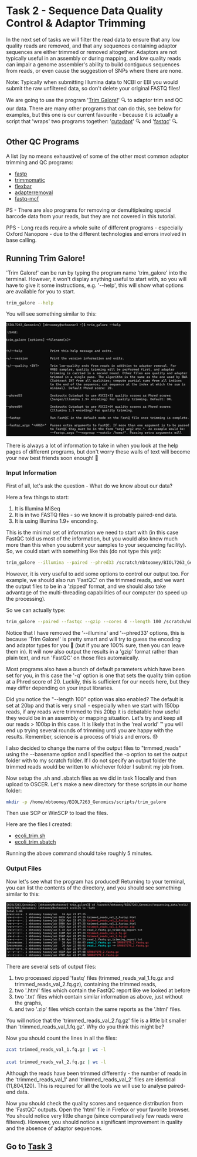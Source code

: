 # Task 2 -  Sequence Data Quality Control & Adaptor Trimming
In the next set of tasks we will filter the read data to ensure that any low quality reads are removed, and that any sequences containing adaptor sequences are either trimmed or removed altogether. Adaptors are not typically useful in an assembly or during mapping, and low quality reads can impair a genome assembler's ability to build contiguous sequences from reads, or even cause the suggestion of SNPs where there are none.

Note: Typically when submitting Illumina data to NCBI or EBI you would submit the raw unfiltered data, so don't delete your original FASTQ files!

We are going to use the program '[Trim Galore!](https://www.bioinformatics.babraham.ac.uk/projects/trim_galore/)' :mag: to adaptor trim and QC our data. There are many other programs that can do this, see below for examples, but this one is our current favourite - because it is actually a script that 'wraps' two programs together: '[cutadapt](https://cutadapt.readthedocs.io/en/stable/)' :mag: and '[fastqc](https://www.bioinformatics.babraham.ac.uk/projects/fastqc/)' :mag:.

## Other QC Programs
A list (by no means exhaustive) of some of the other most common adaptor trimming and QC programs:

 * [fastp](https://github.com/OpenGene/fastp)
 * [trimmomatic](http://www.usadellab.org/cms/?page=trimmomatic)
 * [flexbar](https://github.com/seqan/flexbar)
 * [adapterremoval](https://github.com/MikkelSchubert/adapterremoval)
 * [fastq-mcf](https://expressionanalysis.github.io/ea-utils/)

PS - There are also programs for removing or demultiplexing special barcode data from your reads, but they are not covered in this tutorial.

PPS - Long reads require a whole suite of different programs - especially Oxford Nanopore - due to the different technologies and errors involved in base calling.

## Running Trim Galore!
'Trim Galore!' can be run by typing the program name 'trim_galore' into the terminal. However, it won't display anything useful to start with, so you will have to give it some instructions, e.g. '--help', this will show what options are available for you to start.
```bash
trim_galore --help
```
You will see something similar to this:

![Trim_Galore Help](https://github.com/mbtoomey/genomics_adventure/blob/release/images/trim_galore1.png)

There is always a lot of information to take in when you look at the help pages of different programs, but don't worry these walls of text will become your new best friends soon enough! :handshake:

### Input Information
First of all, let's ask the question - What do we know about our data?

Here a few things to start:

 1. It is Illumina MiSeq
 2. It is in two FASTQ files - so we know it is probably paired-end data. 
 3. It is using Illumina 1.9+ enconding.
 
This is the minimal set of information we need to start with (in this case FastQC told us most of the information, but you would also know much more than this when you submit your samples to your sequencing facility). So, we could start with something like this (do not type this yet):
```bash
trim_galore --illumina --paired --phred33 /scratch/mbtoomey/BIOL7263_Genomics/sequencing_data/ecoli/read_1.fastq.gz /scratch/mbtoomey/BIOL7263_Genomics/sequencing_data/ecoli/read_2.fastq.gz 
```

However, it is very useful to add some options to control our output too. For example, we should also run 'FastQC' on the trimmed reads, and we want the output files to be in a 'zipped' format, and we should also take advantage of the multi-threading capabilities of our computer (to speed up the processing). 

So we can actually type:
```bash
trim_galore --paired --fastqc --gzip --cores 4 --length 100 /scratch/mbtoomey/BIOL7263_Genomics/sequencing_data/ecoli/read_1.fastq.gz /scratch/mbtoomey/BIOL7263_Genomics/sequencing_data/ecoli/read_2.fastq.gz --basename trimmed_reads -o /scratch/mbtoomey/BIOL7263_Genomics/sequencing_data/ecoli/
```

Notice that I have removed the '--illumina' and '--phred33' options, this is because 'Trim Galore!' is pretty smart and will try to guess the encoding and adaptor types for you :crossed_fingers: (but if you are 100% sure, then you can leave them in). It will now also output the results in a 'gzip' format rather than plain text, and run 'FastQC' on those files automaically.

Most programs also have a bunch of default parameters which have been set for you, in this case the '-q' option is one that sets the quality trim option at a Phred score of 20. Luckily, this is sufficient for our needs here, but they may differ depending on your input libraries.

Did you notice the "--length 100" option was also enabled? The default is set at 20bp and that is very small - especially when we start with 150bp reads, if any reads were trimmed to this 20bp it is debatable how useful they would be in an assembly or mapping situation. Let's try and keep all our reads > 100bp in this case. It is likely that in the 'real world' :tm: you will end up trying several rounds of trimming until you are happy with the results. Remember, science is a process of trials and errors. :sweat:

I also decided to change the name of the output files to "trmmed_reads" using the --basename option and I specified the -o option to set the output folder with to my scratch folder. If I do not specify an output folder the trimmed reads would be written to whichever folder I submit my job from. 

Now setup the .sh and .sbatch files as we did in task 1 locally and then upload to OSCER. Let's make a new directory for these scripts in our home folder:

```bash
mkdir -p /home/mbtoomey/BIOL7263_Genomics/scripts/trim_galore
```

Then use SCP or WinSCP to load the files. 

Here are the files I created:
* [ecoli_trim.sh](https://github.com/mbtoomey/genomics_adventure/blob/release/scripts/ecoli_trim.sh)
* [ecoli_trim.sbatch](https://github.com/mbtoomey/genomics_adventure/blob/release/scripts/ecoli_trim.sbatch)

Running the above command should take roughly 5 minutes. 

### Output Files
Now let's see what the program has produced! Returning to your terminal, you can list the contents of the directory, and you should see something similar to this:

![ls of directory](https://github.com/mbtoomey/genomics_adventure/blob/release/images/trim_out.png)

There are several sets of output files:
 1. two processed zipped 'fastq' files (trimmed_reads_val_1.fq.gz and trimmed_reads_val_2.fq.gz), containing the trimmed reads,
 2. two '.html' files which contain the FastQC report like we looked at before
 3. two '.txt' files which contain similar information as above, just without the graphs,
 4. and two '.zip' files which contain the same reports as the '.html' files.

You will notice that the 'trimmed_reads_val_2.fq.gz' file is a little bit smaller than 'trimmed_reads_val_1.fq.gz'. Why do you think this might be?

Now you should count the lines in all the files:
```bash
zcat trimmed_reads_val_1.fq.gz | wc -l

zcat trimmed_reads_val_2.fq.gz | wc -l
```

Although the reads have been trimmed differently - the number of reads in the 'trimmed_reads_val_1' and 'trimmed_reads_val_2' files are identical (11,804,120). This is required for all the tools we will use to analyse paired-end data.

Now you should check the quality scores and sequence distribution from the 'FastQC' outputs. Open the 'html' file in Firefox or your favorite browser. You should notice very little change (since comparatively few reads were filtered). However, you should notice a significant improvement in quality and the absence of adaptor sequences.

## Go to [Task 3](https://github.com/mbtoomey/genomics_adventure/blob/release/chapter_2/task_3.md)
